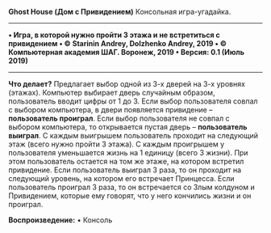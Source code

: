 **Ghost House (Дом с Привидением)**
Консольная игра-угадайка.
________________________________________
**•	Игра, в которой нужно пройти 3 этажа и не встретиться с привидением 
•	© Starinin Andrey, Dolzhenko Andrey, 2019
•	© Компьютерная академия ШАГ. Воронеж, 2019
•	Версия: 0.1 (Июль 2019)**
________________________________________

**Что делает?**
Предлагает выбор одной из 3-х дверей на 3-х уровнях (этажах). 
Компьютер выбирает дверь случайным образом, пользователь вводит цифры от 1 до 3.
Если выбор пользователя совпал с выбором компьютера, в двери появляется привидение – **пользователь проиграл**. 
Если выбор пользователя не совпал с выбором компьютера, то открывается пустая дверь – **пользователь выиграл**.
С каждым выигрышем пользователь проходит на следующий этаж (всего нужно пройти 3 этажа).
С каждым проигрышем у пользователя уменьшается жизнь на 1 единицу (всего 3 жизни). При этом пользователь остается на том же этаже, на котором встретил привидение.
Если пользователь выиграл 3 раза, то он проходит на следующий уровень, на котором его встречает Принцесса.
Если пользователь проиграл 3 раза, то он встречается со Злым колдуном и Привидением, которые ему говорят, что у него кончились жизни и он проиграл.

**Воспроизведение:**
•	Консоль

